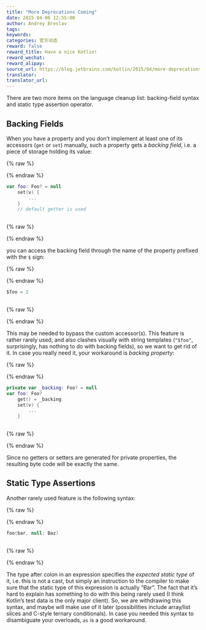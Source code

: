 ```yaml
---
title: "More Deprecations Coming"
date: 2015-04-06 12:55:00
author: Andrey Breslav
tags:
keywords:
categories: 官方动态
reward: false
reward_title: Have a nice Kotlin!
reward_wechat:
reward_alipay:
source_url: https://blog.jetbrains.com/kotlin/2015/04/more-deprecations-coming/
translator:
translator_url:
---
```


There are two more items on the language cleanup list: backing-field syntax and static type assertion operator.<span id="more-2040"></span>
## Backing Fields

When you have a property and you don’t implement at least one of its accessors (`get` or `set`) manually, such a property gets a <em>backing field</em>, i.e. a piece of storage holding its value:

{% raw %}
<p></p>
{% endraw %}

```kotlin
var foo: Foo? = null
    set(v) {
        ...
    }
    // default getter is used
 
```

{% raw %}
<p></p>
{% endraw %}

you can access the backing field through the name of the property prefixed with the `$` sign:

{% raw %}
<p></p>
{% endraw %}

```kotlin
$foo = 2
 
```

{% raw %}
<p></p>
{% endraw %}

This may be needed to bypass the custom accessor(s).
This feature is rather rarely used, and also clashes visually with string templates (`"$foo"`, surprisingly, has nothing to do with backing fields), so we want to get rid of it.
In case you really need it, your workaround is <em>backing property</em>:

{% raw %}
<p></p>
{% endraw %}

```kotlin
private var _backing: Foo? = null
var foo: Foo?
    get() = _backing
    set(v) {
        ...
    }
 
```

{% raw %}
<p></p>
{% endraw %}

Since no getters or setters are generated for private properties, the resulting byte code will be exactly the same.
## Static Type Assertions

Another rarely used feature is the following syntax:

{% raw %}
<p></p>
{% endraw %}

```kotlin
foo(bar, null: Baz)
 
```

{% raw %}
<p></p>
{% endraw %}

The type after colon in an expression specifies the <em>expected static type</em> of it, i.e. this is not a cast, but simply an instruction to the compiler to make sure that the static type of this expression is actually “Bar”. The fact that it’s hard to explain has something to do with this being rarely used (I think Kotlin’s test data is the only major client). So, we are withdrawing this syntax, and maybe will make use of it later (possibilities include array/list slices and C-style ternary conditionals).
In case you needed this syntax to disambiguate your overloads, `as` is a good workaround.
